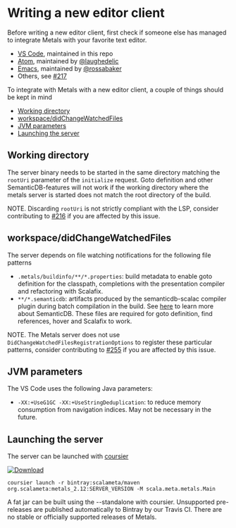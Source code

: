 # Writing a new editor client

Before writing a new editor client, first check if someone else has managed to
integrate Metals with your favorite text editor.

* [VS Code](https://github.com/scalameta/metals/blob/master/vscode-extension/src/extension.ts),
  maintained in this repo
* [Atom](https://atom.io/packages/ide-scala), maintained by
  [@laughedelic](https://github.com/laughedelic)
* [Emacs](https://github.com/rossabaker/lsp-scala), maintained by
  [@rossabaker](https://github.com/rossabaker)
* Others, see [#217](https://github.com/scalameta/metals/issues/217)

To integrate with Metals with a new editor client, a couple of things should be
kept in mind

<!-- TOC depthFrom:2 depthTo:2 -->

* [Working directory](#working-directory)
* [workspace/didChangeWatchedFiles](#workspacedidchangewatchedfiles)
* [JVM parameters](#jvm-parameters)
* [Launching the server](#launching-the-server)

<!-- /TOC -->

## Working directory

The server binary needs to be started in the same directory matching the
`rootUri` parameter of the `initialize` request. Goto definition and other
SemanticDB-features will not work if the working directory where the metals
server is started does not match the root directory of the build.

NOTE. Discarding `rootUri` is not strictly compliant with the LSP, consider
contributing to [#216](https://github.com/scalameta/metals/issues/216) if you
are affected by this issue.

## workspace/didChangeWatchedFiles

The server depends on file watching notifications for the following file
patterns

* `.metals/buildinfo/**/*.properties`: build metadata to enable goto definition
  for the classpath, completions with the presentation compiler and refactoring
  with Scalafix.
* `**/*.semanticdb`: artifacts produced by the semanticdb-scalac compiler plugin
  during batch compilation in the build. See
  [here](https://github.com/scalameta/scalameta/blob/master/semanticdb/semanticdb3/semanticdb3.md)
  to learn more about SemanticDB. These files are required for goto definition,
  find references, hover and Scalafix to work.

NOTE. The Metals server does not use `DidChangeWatchedFilesRegistrationOptions`
to register these particular patterns, consider contributing to
[#255](https://github.com/scalameta/metals/issues/255) if you are affected by
this issue.

## JVM parameters

The VS Code uses the following Java parameters:

* `-XX:+UseG1GC -XX:+UseStringDeduplication`: to reduce memory consumption from
  navigation indices. May not be necessary in the future.

## Launching the server

The server can be launched with
[coursier](https://github.com/coursier/coursier/)

[ ![Download](https://api.bintray.com/packages/scalameta/maven/metals/images/download.svg) ](https://bintray.com/scalameta/maven/metals/_latestVersion)

```
coursier launch -r bintray:scalameta/maven org.scalameta:metals_2.12:SERVER_VERSION -M scala.meta.metals.Main
```

A fat jar can be built using the --standalone with coursier. Unsupported
pre-releases are published automatically to Bintray by our Travis CI. There are
no stable or officially supported releases of Metals.
